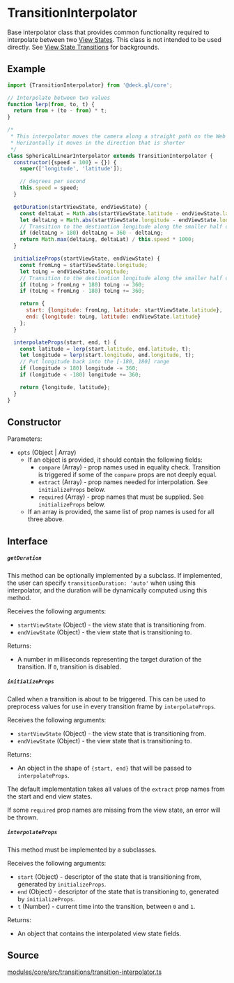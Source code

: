 # TransitionInterpolator

Base interpolator class that provides common functionality required to interpolate between two [View States](/docs/developer-guide/views.md). This class is not intended to be used directly. See [View State Transitions](/docs/developer-guide/view-state-transitions.md) for backgrounds.

## Example

```js
import {TransitionInterpolator} from '@deck.gl/core';

// Interpolate between two values
function lerp(from, to, t) {
  return from + (to - from) * t;
}

/*
 * This interpolator moves the camera along a straight path on the Web Mercator map
 * Horizontally it moves in the direction that is shorter
 */
class SphericalLinearInterpolator extends TransitionInterpolator {
  constructor({speed = 100} = {}) {
    super(['longitude', 'latitude']);

    // degrees per second
    this.speed = speed;
  }

  getDuration(startViewState, endViewState) {
    const deltaLat = Math.abs(startViewState.latitude - endViewState.latitude);
    let deltaLng = Math.abs(startViewState.longitude - endViewState.longitude);
    // Transition to the destination longitude along the smaller half of the circle
    if (deltaLng > 180) deltaLng = 360 - deltaLng;
    return Math.max(deltaLng, deltaLat) / this.speed * 1000;
  }

  initializeProps(startViewState, endViewState) {
    const fromLng = startViewState.longitude;
    let toLng = endViewState.longitude;
    // Transition to the destination longitude along the smaller half of the latitude circle
    if (toLng > fromLng + 180) toLng -= 360;
    if (toLng < fromLng - 180) toLng += 360;

    return {
      start: {longitude: fromLng, latitude: startViewState.latitude},
      end: {longitude: toLng, latitude: endViewState.latitude}
    };
  }

  interpolateProps(start, end, t) {
    const latitude = lerp(start.latitude, end.latitude, t);
    let longitude = lerp(start.longitude, end.longitude, t);
    // Put longitude back into the [-180, 180] range
    if (longitude > 180) longitude -= 360;
    if (longitude < -180) longitude += 360;

    return {longitude, latitude};
  }
}
```

## Constructor

Parameters:

- `opts` (Object | Array)
  + If an object is provided, it should contain the following fields:
    * `compare` (Array) - prop names used in equality check. Transition is triggered if some of the `compare` props are not deeply equal.
    * `extract` (Array) - prop names needed for interpolation. See `initializeProps` below.
    * `required` (Array) - prop names that must be supplied. See `initializeProps` below.
  + If an array is provided, the same list of prop names is used for all three above.


## Interface

##### `getDuration`

This method can be optionally implemented by a subclass. If implemented, the user can specify `transitionDuration: 'auto'` when using this interpolator, and the duration will be dynamically computed using this method.

Receives the following arguments:

- `startViewState` (Object) - the view state that is transitioning from.
- `endViewState` (Object) - the view state that is transitioning to.

Returns:

- A number in milliseconds representing the target duration of the transition. If `0`, transition is disabled.

##### `initializeProps`

Called when a transition is about to be triggered. This can be used to preprocess values for use in every transition frame by `interpolateProps`.

Receives the following arguments:

- `startViewState` (Object) - the view state that is transitioning from.
- `endViewState` (Object) - the view state that is transitioning to.

Returns:

- An object in the shape of `{start, end}` that will be passed to `interpolateProps`.

The default implementation takes all values of the `extract` prop names from the start and end view states.

If some `required` prop names are missing from the view state, an error will be thrown.


##### `interpolateProps`

This method must be implemented by a subclasses.

Receives the following arguments:

- `start` (Object) - descriptor of the state that is transitioning from, generated by `initializeProps`.
- `end` (Object) - descriptor of the state that is transitioning to, generated by `initializeProps`.
- `t` (Number) - current time into the transition, between `0` and `1`.

Returns:

- An object that contains the interpolated view state fields.

## Source

[modules/core/src/transitions/transition-interpolator.ts](https://github.com/visgl/deck.gl/blob/master/modules/core/src/transitions/transition-interpolator.ts)
